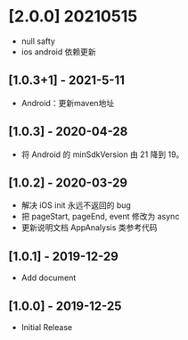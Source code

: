 <!--
 * @Author: Cao Shixin
 * @Date: 2021-05-15 13:35:21
 * @LastEditors: Cao Shixin
 * @LastEditTime: 2021-05-15 16:14:42
 * @Description: 
-->
# [2.0.0] 20210515
* null safty
* ios android 依赖更新

## [1.0.3+1] - 2021-5-11
- Android：更新maven地址

## [1.0.3] - 2020-04-28

- 将 Android 的 minSdkVersion 由 21 降到 19。

## [1.0.2] - 2020-03-29

- 解决 iOS init 永远不返回的 bug
- 把 pageStart, pageEnd, event 修改为 async
- 更新说明文档 AppAnalysis 类参考代码

## [1.0.1] - 2019-12-29

- Add document

## [1.0.0] - 2019-12-25

- Initial Release
